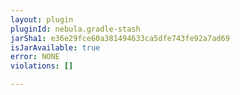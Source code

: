 ```yaml
---
layout: plugin
pluginId: nebula.gradle-stash
jarSha1: e36e29fce60a381494633ca5dfe743fe92a7ad69
isJarAvailable: true
error: NONE
violations: []

---
```


